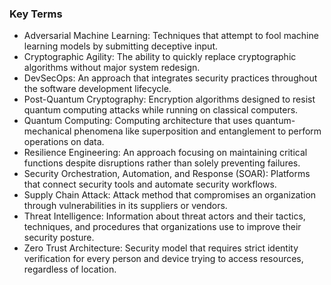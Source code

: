 
### Key Terms

- Adversarial Machine Learning: Techniques that attempt to fool machine learning models by submitting deceptive input.
- Cryptographic Agility: The ability to quickly replace cryptographic algorithms without major system redesign.
- DevSecOps: An approach that integrates security practices throughout the software development lifecycle.
- Post-Quantum Cryptography: Encryption algorithms designed to resist quantum computing attacks while running on classical computers.
- Quantum Computing: Computing architecture that uses quantum-mechanical phenomena like superposition and entanglement to perform operations on data.
- Resilience Engineering: An approach focusing on maintaining critical functions despite disruptions rather than solely preventing failures.
- Security Orchestration, Automation, and Response (SOAR): Platforms that connect security tools and automate security workflows.
- Supply Chain Attack: Attack method that compromises an organization through vulnerabilities in its suppliers or vendors.
- Threat Intelligence: Information about threat actors and their tactics, techniques, and procedures that organizations use to improve their security posture.
- Zero Trust Architecture: Security model that requires strict identity verification for every person and device trying to access resources, regardless of location.
